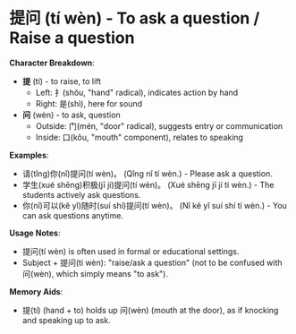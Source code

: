 # **提问 (tí wèn) - To ask a question / Raise a question**

**Character Breakdown**:  
- **提** (tí) - to raise, to lift
  - Left: 扌(shǒu, "hand" radical), indicates action by hand
  - Right: 是(shì), here for sound  
- **问** (wèn) - to ask, question
  - Outside: 门(mén, "door" radical), suggests entry or communication
  - Inside: 口(kǒu, "mouth" component), relates to speaking

**Examples**:  
- 请(tǐng)你(nǐ)提问(tí wèn)。 (Qǐng nǐ tí wèn.) - Please ask a question.  
- 学生(xué shēng)积极(jī jí)提问(tí wèn)。 (Xué shēng jī jí tí wèn.) - The students actively ask questions.  
- 你(nǐ)可以(kě yǐ)随时(suí shí)提问(tí wèn)。 (Nǐ kě yǐ suí shí tí wèn.) - You can ask questions anytime.

**Usage Notes**:  
- 提问(tí wèn) is often used in formal or educational settings.  
- Subject + 提问(tí wèn): "raise/ask a question" (not to be confused with 问(wèn), which simply means "to ask").

**Memory Aids**:  
- 提(tí) (hand + to) holds up 问(wèn) (mouth at the door), as if knocking and speaking up to ask.